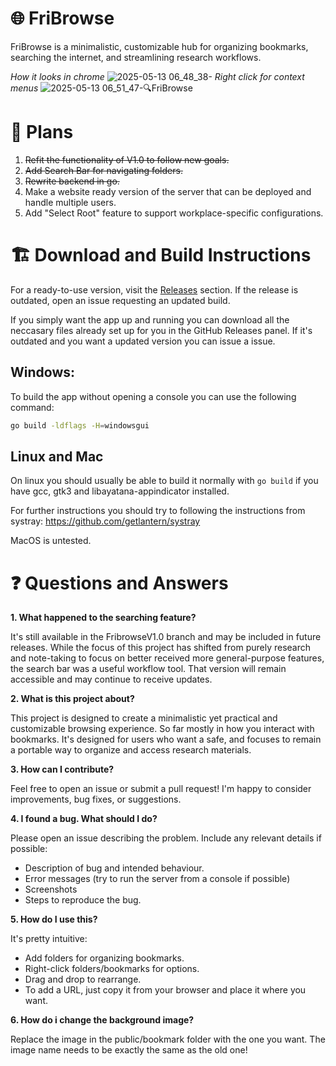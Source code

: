 # 🌐 FriBrowse

FriBrowse is a minimalistic, customizable hub for organizing bookmarks, searching the internet, and streamlining research workflows.

*How it looks in chrome*
![2025-05-13 06_48_38-](https://github.com/user-attachments/assets/56577f1b-ee53-436a-858b-71c1d72b3c44)
*Right click for context menus*
![2025-05-13 06_51_47-🔍FriBrowse](https://github.com/user-attachments/assets/31aa2bea-8c97-4561-9842-0d4f2c06ea74)



# 🚧 Plans

1. ~~Refit the functionality of V1.0 to follow new goals.~~
2. ~~Add Search Bar for navigating folders.~~
3. ~~Rewrite backend in go.~~
4. Make a website ready version of the server that can be deployed and handle multiple users.
5. Add "Select Root" feature to support workplace-specific configurations.

# 🏗️  Download and Build Instructions
For a ready-to-use version, visit the [Releases](https://github.com/Frimi01/Fribrowse/releases/) section.
If the release is outdated, open an issue requesting an updated build.

If you simply want the app up and running you can download all the neccasary
files already set up for you in the GitHub Releases panel. If it's outdated and
you want a updated version you can issue a issue.

## Windows:
To build the app without opening a console you can use the following command:
```bash
go build -ldflags -H=windowsgui
```
## Linux and Mac
On linux you should usually be able to build it normally with `go build` if you have gcc, gtk3 and libayatana-appindicator installed. 

For further instructions you should try to following the instructions from systray: https://github.com/getlantern/systray

MacOS is untested.

# ❓ Questions and Answers

**1. What happened to the searching feature?**

It's still available in the FribrowseV1.0 branch and may be included in future releases. While the focus of this project has shifted from purely research and note-taking to focus on better received more general-purpose features, the search bar was a useful workflow tool. That version will remain accessible and may continue to receive updates.

**2. What is this project about?**

This project is designed to create a minimalistic yet practical and customizable browsing experience. So far mostly in how you interact with bookmarks. It's designed for users who want a safe, and focuses to remain a portable way to organize and access research materials.

**3. How can I contribute?**

Feel free to open an issue or submit a pull request! I'm happy to consider improvements, bug fixes, or suggestions.

**4. I found a bug. What should I do?**

Please open an issue describing the problem. Include any relevant details if possible:
- Description of bug and intended behaviour.
- Error messages (try to run the server from a console if possible)
- Screenshots
- Steps to reproduce the bug.


**5. How do I use this?**

It's pretty intuitive:

- Add folders for organizing bookmarks.
- Right-click folders/bookmarks for options.
- Drag and drop to rearrange.
- To add a URL, just copy it from your browser and place it where you want.

**6. How do i change the background image?**

Replace the image in the public/bookmark folder with the one you want. The image name needs to be exactly the same as the old one! 

